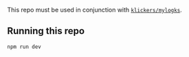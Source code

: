 This repo must be used in conjunction with [`klickers/mylogks`](https://github.com/klickers/mylogks).

## Running this repo

```
npm run dev
```
